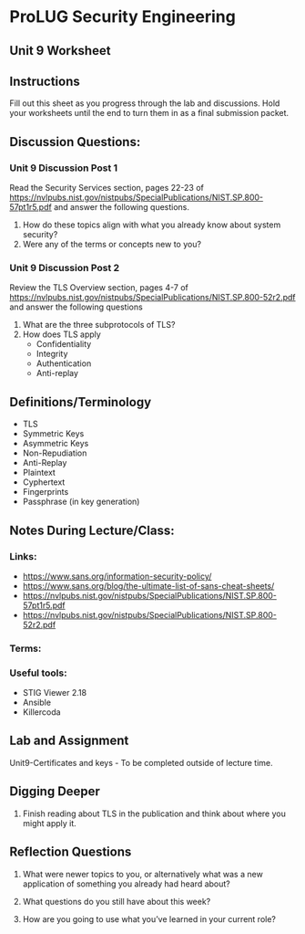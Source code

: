 # ProLUG Security Engineering

## Unit 9 Worksheet

## Instructions

Fill out this sheet as you progress through the lab and discussions. Hold your worksheets until
the end to turn them in as a final submission packet.


## Discussion Questions:

### Unit 9 Discussion Post 1
Read the Security Services section, pages 22-23 of
<https://nvlpubs.nist.gov/nistpubs/SpecialPublications/NIST.SP.800-57pt1r5.pdf> and
answer the following questions.

1. How do these topics align with what you already know about system security?
2. Were any of the terms or concepts new to you?


### Unit 9 Discussion Post 2
Review the TLS Overview section, pages 4-7 of
<https://nvlpubs.nist.gov/nistpubs/SpecialPublications/NIST.SP.800-52r2.pdf> and answer
the following questions

1. What are the three subprotocols of TLS?
2. How does TLS apply
    - Confidentiality
    - Integrity
    - Authentication
    - Anti-replay

## Definitions/Terminology

- TLS
- Symmetric Keys
- Asymmetric Keys
- Non-Repudiation
- Anti-Replay
- Plaintext
- Cyphertext
- Fingerprints
- Passphrase (in key generation)


## Notes During Lecture/Class:

### Links:
- https://www.sans.org/information-security-policy/
- https://www.sans.org/blog/the-ultimate-list-of-sans-cheat-sheets/
- https://nvlpubs.nist.gov/nistpubs/SpecialPublications/NIST.SP.800-57pt1r5.pdf
- https://nvlpubs.nist.gov/nistpubs/SpecialPublications/NIST.SP.800-52r2.pdf

### Terms:

### Useful tools:

- STIG Viewer 2.18
- Ansible
- Killercoda


## Lab and Assignment

Unit9-Certificates and keys - To be completed outside of lecture time.

## Digging Deeper

1. Finish reading about TLS in the publication and think about where you might apply it.

## Reflection Questions

1. What were newer topics to you, or alternatively what was a new application of
   something you already had heard about?

2. What questions do you still have about this week?

3. How are you going to use what you’ve learned in your current role?


